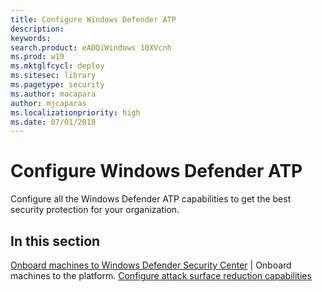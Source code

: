 ```yaml
---
title: Configure Windows Defender ATP 
description: 
keywords: 
search.product: eADQiWindows 10XVcnh
ms.prod: w10
ms.mktglfcycl: deploy
ms.sitesec: library
ms.pagetype: security
ms.author: macapara
author: mjcaparas
ms.localizationpriority: high
ms.date: 07/01/2018
---
```


# Configure Windows Defender ATP 

Configure all the Windows Defender ATP capabilities to get the best security protection for your organization. 


## In this section 
[Onboard machines to Windows Defender Security Center](windows-defender-atp/onboard-configure-windows-defender-advanced-threat-protection) | Onboard machines to the platform.
[Configure attack surface reduction capabilities](configure-attack-surface-reduction.md)
